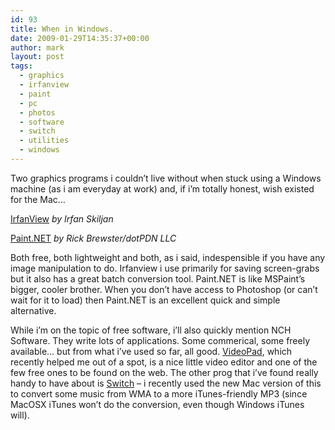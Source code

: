 ```yaml
---
id: 93
title: When in Windows.
date: 2009-01-29T14:35:37+00:00
author: mark
layout: post
tags:
  - graphics
  - irfanview
  - paint
  - pc
  - photos
  - software
  - switch
  - utilities
  - windows
---
```

Two graphics programs i couldn&#8217;t live without when stuck using a Windows machine (as i am everyday at work) and, if i&#8217;m totally honest, wish existed for the Mac&#8230;

[IrfanView](http://www.irfanview.com/) _by Irfan Skiljan_

[Paint.NET](http://www.getpaint.net/index.html) _by Rick Brewster/dotPDN LLC_

Both free, both lightweight and both, as i said, indespensible if you have any image manipulation to do. Irfanview i use primarily for saving screen-grabs but it also has a great batch conversion tool. Paint.NET is like MSPaint&#8217;s bigger, cooler brother. When you don&#8217;t have access to Photoshop (or can&#8217;t wait for it to load) then Paint.NET is an excellent quick and simple alternative.

While i&#8217;m on the topic of free software, i&#8217;ll also quickly mention NCH Software. They write lots of applications. Some commerical, some freely available&#8230; but from what i&#8217;ve used so far, all good. [VideoPad](http://www.nchsoftware.com/videopad/index.html), which recently helped me out of a spot, is a nice little video editor and one of the few free ones to be found on the web. The other prog that i&#8217;ve found really handy to have about is [Switch](http://www.nch.com.au/switch/index.html) &#8211; i recently used the new Mac version of this to convert some music from WMA to a more iTunes-friendly MP3 (since MacOSX iTunes won&#8217;t do the conversion, even though Windows iTunes will).
